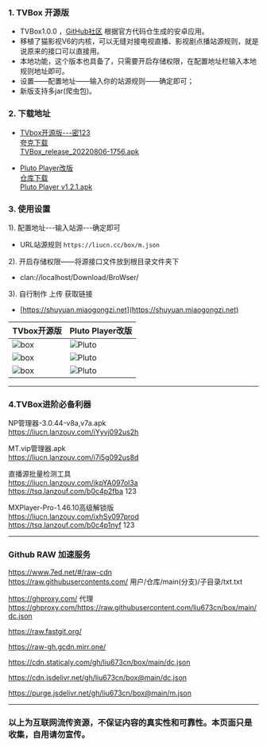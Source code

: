 ### 1. TVBox 开源版
- TVBox1.0.0 ，[GitHub社区](https://github.com/CatVodTVOfficial/TVBoxOSC) 根据官方代码仓生成的安卓应用。  
- 移植了猫影视V6的内核，可以无缝对接电视直播、影视剧点播站源规则，就是说原来的接口可以直接用。  
- 本地功能，这个版本也具备了，只需要开启存储权限，在配置地址栏输入本地规则地址即可。  
- 设置——配置地址——输入你的站源规则——确定即可；  
- 新版支持多jar(爬虫包)。
### 2. 下载地址
 - [TVbox开源版---密123](https://tsq.lanzouf.com/b0c4nr91c#123)       
   [夸克下载](https://pan.quark.cn/s/4990bab723a1)        
   [TVBox_release_20220806-1756.apk](https://liucn.lanzouv.com/ipnRI097meoh)

 - [Pluto Player改版](https://pan.quark.cn/s/d5d888f3e25d)        
   [仓库下载](https://github.com/pluto-player/updates)      
   [Pluto Player v1.2.1.apk](https://liucn.lanzouv.com/iqsfK097mesb)

### 3. 使用设置  
1). 配置地址---输入站源---确定即可  
- URL站源规则 `https://liucn.cc/box/m.json`  

2). 开启存储权限——将源接口文件放到根目录文件夹下  
- clan://localhost/Download/BroWser/  

3). 自行制作 上传 获取链接
- [https://shuyuan.miaogongzi.net](https://shuyuan.miaogongzi.net)   

TVbox开源版 |Pluto Player改版
---------|---------
![box](https://liu673cn.github.io/box/sub/img/box01.jpg) | ![Pluto](https://liu673cn.github.io/box/sub/img/Pluto01.jpg)
![box](https://liu673cn.github.io/box/sub/img/box02.jpg) | ![Pluto](https://liu673cn.github.io/box/sub/img/Pluto02.jpg)
![box](https://liu673cn.github.io/box/sub/img/box03.jpg) | ![Pluto](https://liu673cn.github.io/box/sub/img/Pluto03.jpg)

------
### 4.TVBox进阶必备利器 

NP管理器-3.0.44-v8a,v7a.apk   
https://liucn.lanzouv.com/iYyvj092us2h   

MT.vip管理器.apk  
https://liucn.lanzouv.com/i7i5g092us8d   

直播源批量检测工具  
https://liucn.lanzouv.com/ikpYA097ol3a   
https://tsq.lanzouf.com/b0c4p2fba   123  

MXPlayer-Pro-1.46.10高级解锁版   
https://liucn.lanzouv.com/ixhSy097prod  
https://tsq.lanzouf.com/b0c4p1nyf    123   

------
### Github RAW 加速服务
https://www.7ed.net/#/raw-cdn  
https://raw.githubusercontents.com/   用户/仓库/main(分支)/子目录/txt.txt

https://ghproxy.com/  代理  
https://ghproxy.com/https://raw.githubusercontent.com/liu673cn/box/main/dc.json

https://raw.fastgit.org/

https://raw-gh.gcdn.mirr.one/

https://cdn.staticaly.com/gh/liu673cn/box/main/dc.json  

https://cdn.jsdelivr.net/gh/liu673cn/box@main/dc.json

https://purge.jsdelivr.net/gh/liu673cn/box@main/m.json

------
### 以上为互联网流传资源，不保证内容的真实性和可靠性。本页面只是收集，自用请勿宣传。

